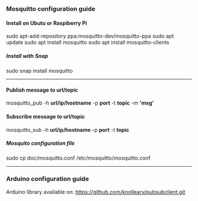 ### Mosquitto configuration guide

#### Install on Ubutu or Raspiberry Pi
sudo apt-add-repository ppa:mosquitto-dev/mosquitto-ppa
sudo apt update
sudo apt install mosquitto
sudo apt install mosquitto-clients

##### Install with Snap 
sudo snap install mosquitto

___

#### Publish message to url/topic 
mosquitto_pub -h **url/ip/hostname** -p **port** -t **topic** -m **'msg'**

#### Subscribe message to url/topic 
mosquitto_sub -h **url/ip/hostname** -p **port** -t **topic** 

##### Mosquito configuration file
sudo cp doc/mosquitto.conf /etc/mosquitto/mosquitto.conf

___

### Arduino configuration guide

Arduino library available on: https://github.com/knolleary/pubsubclient.git




